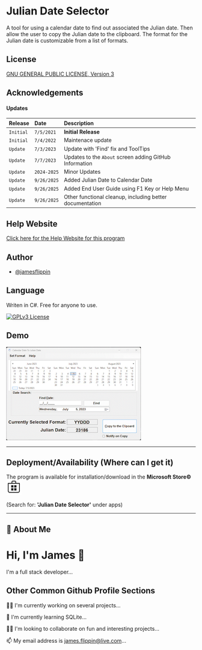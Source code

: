 # Julian Date Selector

A tool for using a calendar date to find out associated the Julian date. Then allow the user to copy the Julian date to the clipboard. The format for the Julian date is customizable from a list of formats.

## License 
[GNU GENERAL PUBLIC LICENSE, Version 3](LICENSE)
## Acknowledgements

#### Updates

| Release | Date     | Description                |
| :-------- | :------- | :------------------------- |
| `Initial` | `7/5/2021` | **Initial Release** |
| `Initial` | `7/4/2022` | Maintenace update |
| `Update` | `7/3/2023` | Update with 'Find' fix and ToolTips |
| `Update` | `7/7/2023` | Updates to the `About` screen adding GitHub Information |
| `Update` | `2024-2025` | Minor Updates |
| `Update` | `9/26/2025` | Added Julian Date to Calendar Date |
| `Update` | `9/26/2025` | Added End User Guide using F1 Key or Help Menu |
| `Update` | `9/26/2025` | Other functional cleanup, including better documentation |

## Help Website

[Click here for the Help Website for this program](https://www.flippintechnologies.com/calendardatetojuliandateselector)


## Author

- [@jamesflippin](https://www.github.com/jamesflippin)


## Language

Writen in C#. Free for anyone to use.

[![GPLv3 License](https://img.shields.io/badge/License-GPL%20v3-yellow.svg)](LICENSE)

## Demo

![Animated Gif of program](Gifs/JulianDateSelector_Large.gif)

<hr>

## Deployment/Availability (Where can I get it) 

The program is available for installation/download in the **Microsoft Store&copy;** ![Microsoft Store image](images/Microsoft_Store.svg)

(Search for: **'Julian Date Selector'** under apps)
<hr>

## 🚀 About Me
# Hi, I'm James 👋

I'm a full stack developer...

## Other Common Github Profile Sections
👩‍💻 I'm currently working on several projects...

🧠 I'm currently learning SQLite...

👯‍♀️ I'm looking to collaborate on fun and interesting projects...

📫 My email address is james.flippin@live.com...
